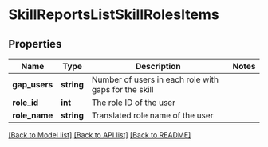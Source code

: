# SkillReportsListSkillRolesItems

## Properties
Name | Type | Description | Notes
------------ | ------------- | ------------- | -------------
**gap_users** | **string** | Number of users in each role with gaps for the skill | 
**role_id** | **int** | The role ID of the user | 
**role_name** | **string** | Translated role name of the user | 

[[Back to Model list]](../README.md#documentation-for-models) [[Back to API list]](../README.md#documentation-for-api-endpoints) [[Back to README]](../README.md)


